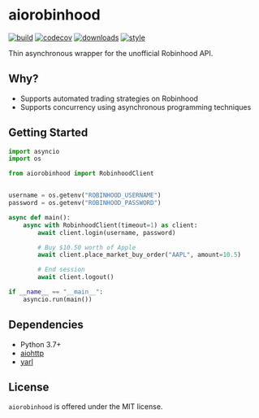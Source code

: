 # aiorobinhood
[![build](https://github.com/omikader/aiorobinhood/workflows/build/badge.svg)](https://github.com/omikader/aiorobinhood/actions?query=workflow%3Abuild)
[![codecov](https://codecov.io/gh/omikader/aiorobinhood/branch/master/graph/badge.svg)](https://codecov.io/gh/omikader/aiorobinhood)
[![downloads](https://pepy.tech/badge/aiorobinhood/week)](https://pepy.tech/project/aiorobinhood/week)
[![style](https://img.shields.io/badge/code%20style-black-000000.svg)](https://github.com/psf/black)


Thin asynchronous wrapper for the unofficial Robinhood API.

## Why?
- Supports automated trading strategies on Robinhood
- Supports concurrency using asynchronous programming techniques

## Getting Started
```python
import asyncio
import os

from aiorobinhood import RobinhoodClient


username = os.getenv("ROBINHOOD_USERNAME")
password = os.getenv("ROBINHOOD_PASSWORD")

async def main():
    async with RobinhoodClient(timeout=1) as client:
        await client.login(username, password)

        # Buy $10.50 worth of Apple
        await client.place_market_buy_order("AAPL", amount=10.5)

        # End session
        await client.logout()

if __name__ == "__main__":
    asyncio.run(main())
```

## Dependencies
- Python 3.7+
- [aiohttp](https://pypi.org/project/aiohttp/)
- [yarl](https://pypi.org/project/yarl/)

## License
`aiorobinhood` is offered under the MIT license.
